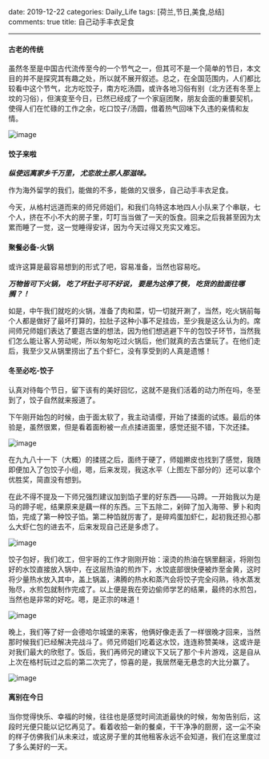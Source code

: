 date: 2019-12-22
categories: Daily_Life
tags: [荷兰,节日,美食,总结]
comments: true
title: 自己动手丰衣足食


---

#### **古老的传统**

虽然冬至是中国古代流传至今的一个节气之一，但其可不是一个简单的节日，本文目的并不是探究其有趣之处，所以就不展开叙述。总之，在全国范围内，人们都比较看中这个节气，北方吃饺子，南方吃汤圆，或许各地习俗有别（北方还有冬至上坟的习俗），但演变至今日，已然已经成了一个家庭团聚，朋友会面的重要契机，使得人们在忙碌的工作之余，吃口饺子/汤圆，借着热气回味下久违的亲情和友情。

![image](//tvax4.sinaimg.cn/large/006YHUzUgy1gamhpyjds2j319q0ufqv7.jpg)

#### **饺子来啦**

***纵使远离家乡千万里，
尤恋故土那人那滋味。***

作为海外留学的我们，能做的不多，能做的又很多，自己动手丰衣足食。

今天，从格村远道而来的师兄师姐们，和我们乌特这本地四人小队来了个串联，七个人，挤在不小不大的房子里，叮叮当当做了一天的饭食。回来之后我甚至因为太累而睡了一觉，这一觉睡得安详，因为今天过得又充实又难忘。

#### **聚餐必备-火锅**

或许这算是最容易想到的形式了吧，容易准备，当然也容易吃。

***万物皆可下火锅，
吃了坏肚子可不好说，
要是为这停了筷，
吃货的脸面往哪搁？！***

如是，中午我们就吃的火锅，准备了肉和菜，切一切就开涮了，当然，吃火锅前每个人都是做好了最坏打算的，拉肚子这种小事不足挂齿，至少我是这么认为的。席间师兄师姐们表达了要逛古堡的想法，因为他们想逃避下午的包饺子环节，当然我们怎么能让客人劳动呢，所以匆匆吃过火锅后，他们就真的去古堡玩了。在他们走后，我至少又从锅里捞出了五个虾仁，没有享受到的人真是遗憾！


#### **冬至必吃-饺子**

认真对待每个节日，留下该有的美好回忆，这就不是我们活着的动力所在吗，冬至到了，饺子自然就来报道了。

下午刚开始包的时候，由于面太软了，我主动请缨，开始了揉面的试炼。最后的体验是，虽然很累，但是看着面粉被一点点揉进面里，感觉还挺不错，下次还揉。

![image](//tvax3.sinaimg.cn/large/006YHUzUgy1gamhqooe48j319p0u2kjn.jpg)


在九九八十一下（大概）的揉搓之后，面终于硬了，师姐擀皮也找到了感觉，我随即便加入了包饺子小组，嗯，后来发现，我这水平（上图左下部分的）还可以拿个优胜奖，简直没有想到。

在此不得不提及一下师兄强烈建议加到馅子里的好东西——马蹄。一开始我以为是马的蹄子呢，结果原来是藕一样的东西。三下五除二，剁碎了加入海带、萝卜和肉馅，完成了第一种饺子馅。第二种馅就厉害了，是碎鸡蛋加虾仁，起初我还担心那么大虾仁包的进去不，后来发现自己还是多虑了。﻿

![image](//tvax2.sinaimg.cn/large/006YHUzUgy1gamhre2kt0j30t00jkb29.jpg)

饺子包好，我们收工，但宇哥的工作才刚刚开始：滚烫的热油在锅里翻滚，将刚包好的水饺直接放入锅中，在这层热油的煎炸下，水饺底部很快便被炸至金黄，这时将少量热水放入其中，盖上锅盖，沸腾的热水和蒸汽会将饺子完全闷熟，待水蒸发殆尽，水煎包就制作完成了。以上便是我在旁边偷师学艺的结果，最终的水煎包，当然也是非常的好吃。嗯，是正宗的味道！

![image](//tvax4.sinaimg.cn/large/006YHUzUgy1gamhs01y46j319l0wo7wk.jpg)
 
晚上，我们等了好一会德哈尔城堡的来客，他俩好像走丢了一样很晚才回来，当然那时候我们已经解决完战斗了。师兄师姐们吃着这水饺，连连称赞美味，这或许是对我们最大的欣慰了。饭后，我们再师兄的建议下又玩了那个卡片游戏，这是自从上次在格村玩过之后的第二次完了，惊喜的是，我居然毫无悬念的大比分赢了。

![image](//tva3.sinaimg.cn/large/006YHUzUgy1gamhsgj2mgj319t0rvx6q.jpg)

#### **离别在今日**

当你觉得快乐、幸福的时候，往往也是感觉时间流逝最快的时候，匆匆告别后，这段时光便只能以记忆再见了。看着收拾一新的餐桌，干干净净的厨房，这一尘不染的样子仿佛我们从未来过，或这房子里的其他租客永远不会知道，我们在这里度过了多么美好的一天。

 


